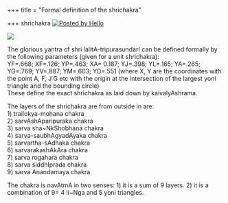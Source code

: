 +++
title = "Formal definition of the shrichakra"

+++
shrichakra [![Posted by
Hello](https://i0.wp.com/photos1.blogger.com/pbh.gif)](http://www.hello.com/)

[![](https://i0.wp.com/photos1.blogger.com/img/133/1300/400/shrichakra1.jpg)](http://photos1.blogger.com/img/133/1300/640/shrichakra.jpg)

The glorious yantra of shri lalitA-tripurasundarI can be defined
formally by the following parameters (given for a unit shrichakra):  
YF=.668; XF=.126; YP=.463; XA= 0.187; YJ=.398; YL=.165; YA=.265;
YG=.769; YV=.887; YM=.603; YD=.551 (where X, Y are the coordinates with
the point A, F, J G etc with the origin at the intersection of the
largest yoni triangle and the bounding circle)  
These define the exact shrichakra as laid down by kaivalyAshrama.

The layers of the shrichakra are from outside in are:  
1\) trailokya-mohana chakra  
2\) sarvAshAparipuraka chakra  
3\) sarva sha\~NkShobhana chakra  
4\) sarva-saubhAgyadAyaka chakra  
5\) sarvartha-sAdhaka chakra  
6\) sarvarakashAkAra chakra  
7\) sarva rogahara chakra  
8\) sarva siddhIprada chakra  
9\) sarva Anandamaya chakra

The chakra is navAtmA in two senses: 1) it is a sum of 9 layers. 2) it
is a combination of 9= 4 li\~Nga and 5 yoni triangles.
